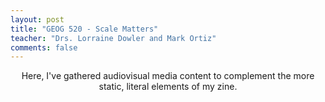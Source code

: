 ```yaml
---
layout: post
title: "GEOG 520 - Scale Matters"
teacher: "Drs. Lorraine Dowler and Mark Ortiz"
comments: false
---
```

<p align="center">
Here, I've gathered audiovisual media content to complement the more static, literal elements of my zine. 
</p>
